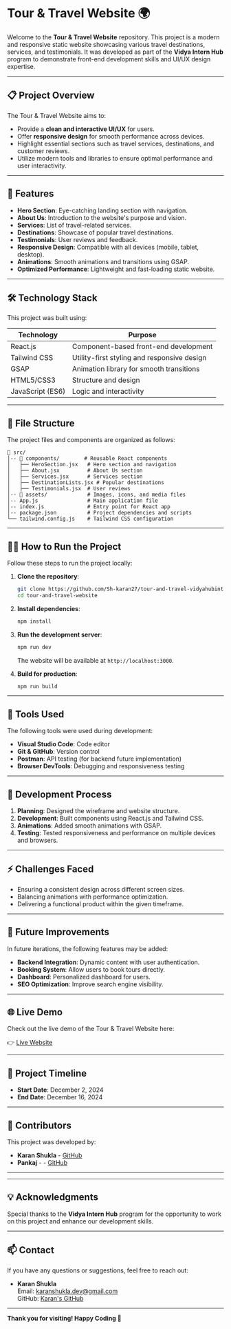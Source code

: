 # Tour & Travel Website 🌍

Welcome to the **Tour & Travel Website** repository. This project is a modern and responsive static website showcasing various travel destinations, services, and testimonials. It was developed as part of the **Vidya Intern Hub** program to demonstrate front-end development skills and UI/UX design expertise.

---

## 📋 Project Overview

The Tour & Travel Website aims to:
- Provide a **clean and interactive UI/UX** for users.
- Offer **responsive design** for smooth performance across devices.
- Highlight essential sections such as travel services, destinations, and customer reviews.
- Utilize modern tools and libraries to ensure optimal performance and user interactivity.

---

## 🚀 Features

- **Hero Section**: Eye-catching landing section with navigation.
- **About Us**: Introduction to the website's purpose and vision.
- **Services**: List of travel-related services.
- **Destinations**: Showcase of popular travel destinations.
- **Testimonials**: User reviews and feedback.
- **Responsive Design**: Compatible with all devices (mobile, tablet, desktop).
- **Animations**: Smooth animations and transitions using GSAP.
- **Optimized Performance**: Lightweight and fast-loading static website.

---

## 🛠️ Technology Stack

This project was built using:

| **Technology**   | **Purpose**                          |
|------------------|--------------------------------------|
| React.js         | Component-based front-end development |
| Tailwind CSS     | Utility-first styling and responsive design |
| GSAP             | Animation library for smooth transitions |
| HTML5/CSS3       | Structure and design                 |
| JavaScript (ES6) | Logic and interactivity              |

---

## 📂 File Structure

The project files and components are organized as follows:

```
📁 src/
│-- 📁 components/        # Reusable React components
│   ├── HeroSection.jsx   # Hero section and navigation
│   ├── About.jsx         # About Us section
│   ├── Services.jsx      # Services section
│   ├── DestinationLists.jsx # Popular destinations
│   ├── Testimonials.jsx  # User reviews
│-- 📁 assets/             # Images, icons, and media files
│-- App.js                # Main application file
│-- index.js              # Entry point for React app
│-- package.json          # Project dependencies and scripts
└── tailwind.config.js    # Tailwind CSS configuration
```

---

## 🧑‍💻 How to Run the Project

Follow these steps to run the project locally:

1. **Clone the repository**:
   ```bash
   git clone https://github.com/Sh-karan27/tour-and-travel-vidyahubintern.git
   cd tour-and-travel-website
   ```

2. **Install dependencies**:
   ```bash
   npm install
   ```

3. **Run the development server**:
   ```bash
   npm run dev
   ```
   The website will be available at `http://localhost:3000`.

4. **Build for production**:
   ```bash
   npm run build
   ```

---

## 🔧 Tools Used

The following tools were used during development:

- **Visual Studio Code**: Code editor
- **Git & GitHub**: Version control
- **Postman**: API testing (for backend future implementation)
- **Browser DevTools**: Debugging and responsiveness testing

---

## 🧪 Development Process

1. **Planning**: Designed the wireframe and website structure.
2. **Development**: Built components using React.js and Tailwind CSS.
3. **Animations**: Added smooth animations with GSAP.
4. **Testing**: Tested responsiveness and performance on multiple devices and browsers.

---

## ⚡ Challenges Faced

- Ensuring a consistent design across different screen sizes.
- Balancing animations with performance optimization.
- Delivering a functional product within the given timeframe.

---

## 🌟 Future Improvements

In future iterations, the following features may be added:

- **Backend Integration**: Dynamic content with user authentication.
- **Booking System**: Allow users to book tours directly.
- **Dashboard**: Personalized dashboard for users.
- **SEO Optimization**: Improve search engine visibility.

---

## 🌐 Live Demo

Check out the live demo of the Tour & Travel Website here:

👉 [Live Website](https://tour-and-travel-vidyahubintern.vercel.app/)

---

## 📆 Project Timeline

- **Start Date**: December 2, 2024
- **End Date**: December 16, 2024

---

## 🤝 Contributors

This project was developed by:

- **Karan Shukla** - [GitHub](https://github.com/Sh-karan27)
- **Pankaj** - - [GitHub](https://github.com/Pankaj086)

---

---

## 💡 Acknowledgments

Special thanks to the **Vidya Intern Hub** program for the opportunity to work on this project and enhance our development skills.

---

## 📫 Contact

If you have any questions or suggestions, feel free to reach out:

- **Karan Shukla**  
  Email: karanshukla.dev@gmail.com  
  GitHub: [Karan's GitHub](https://github.com/Sh-karan27)  

---

**Thank you for visiting! Happy Coding 🚀**
